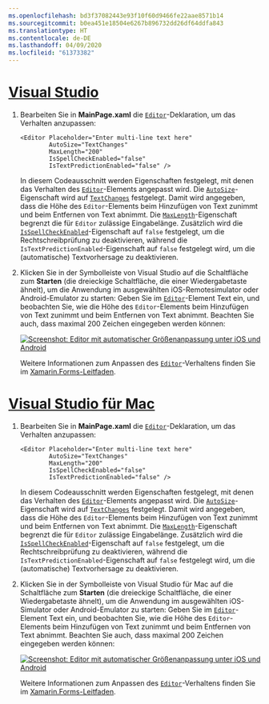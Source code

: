 ```yaml
---
ms.openlocfilehash: bd3f37082443e93f10f60d9466fe22aae8571b14
ms.sourcegitcommit: b0ea451e18504e6267b896732dd26df64ddfa843
ms.translationtype: HT
ms.contentlocale: de-DE
ms.lasthandoff: 04/09/2020
ms.locfileid: "61373382"
---
```

# <a name="visual-studio"></a>[Visual Studio](#tab/vswin)

1. Bearbeiten Sie in **MainPage.xaml** die [`Editor`](xref:Xamarin.Forms.Editor)-Deklaration, um das Verhalten anzupassen:

    ```xaml
    <Editor Placeholder="Enter multi-line text here"
            AutoSize="TextChanges"
            MaxLength="200"
            IsSpellCheckEnabled="false"
            IsTextPredictionEnabled="false" />
    ```

    In diesem Codeausschnitt werden Eigenschaften festgelegt, mit denen das Verhalten des [`Editor`](xref:Xamarin.Forms.Editor)-Elements angepasst wird. Die [`AutoSize`](xref:Xamarin.Forms.Editor.AutoSize)-Eigenschaft wird auf [`TextChanges`](xref:Xamarin.Forms.EditorAutoSizeOption.TextChanges) festgelegt. Damit wird angegeben, dass die Höhe des `Editor`-Elements beim Hinzufügen von Text zunimmt und beim Entfernen von Text abnimmt. Die [`MaxLength`](xref:Xamarin.Forms.InputView.MaxLength)-Eigenschaft begrenzt die für `Editor` zulässige Eingabelänge. Zusätzlich wird die [`IsSpellCheckEnabled`](xref:Xamarin.Forms.InputView.IsSpellCheckEnabled)-Eigenschaft auf `false` festgelegt, um die Rechtschreibprüfung zu deaktivieren, während die `IsTextPredictionEnabled`-Eigenschaft auf `false` festgelegt wird, um die (automatische) Textvorhersage zu deaktivieren.

1. Klicken Sie in der Symbolleiste von Visual Studio auf die Schaltfläche zum **Starten** (die dreieckige Schaltfläche, die einer Wiedergabetaste ähnelt), um die Anwendung im ausgewählten iOS-Remotesimulator oder Android-Emulator zu starten: Geben Sie im [`Editor`](xref:Xamarin.Forms.Entry)-Element Text ein, und beobachten Sie, wie die Höhe des `Editor`-Elements beim Hinzufügen von Text zunimmt und beim Entfernen von Text abnimmt. Beachten Sie auch, dass maximal 200 Zeichen eingegeben werden können:

    [![Screenshot: Editor mit automatischer Größenanpassung unter iOS und Android](../images/customize-behavior.png "Editor mit automatischer Größenanpassung")](../images/customize-behavior-large.png#lightbox "Editor mit automatischer Größenanpassung")

    Weitere Informationen zum Anpassen des [`Editor`](xref:Xamarin.Forms.Editor)-Verhaltens finden Sie im [Xamarin.Forms-Leitfaden](~/xamarin-forms/user-interface/text/editor.md).

# <a name="visual-studio-for-mac"></a>[Visual Studio für Mac](#tab/vsmac)

1. Bearbeiten Sie in **MainPage.xaml** die [`Editor`](xref:Xamarin.Forms.Editor)-Deklaration, um das Verhalten anzupassen:

    ```xaml
    <Editor Placeholder="Enter multi-line text here"
            AutoSize="TextChanges"
            MaxLength="200"
            IsSpellCheckEnabled="false"
            IsTextPredictionEnabled="false" />
    ```

    In diesem Codeausschnitt werden Eigenschaften festgelegt, mit denen das Verhalten des [`Editor`](xref:Xamarin.Forms.Editor)-Elements angepasst wird. Die [`AutoSize`](xref:Xamarin.Forms.Editor.AutoSize)-Eigenschaft wird auf [`TextChanges`](xref:Xamarin.Forms.EditorAutoSizeOption.TextChanges) festgelegt. Damit wird angegeben, dass die Höhe des `Editor`-Elements beim Hinzufügen von Text zunimmt und beim Entfernen von Text abnimmt. Die [`MaxLength`](xref:Xamarin.Forms.InputView.MaxLength)-Eigenschaft begrenzt die für `Editor` zulässige Eingabelänge. Zusätzlich wird die [`IsSpellCheckEnabled`](xref:Xamarin.Forms.InputView.IsSpellCheckEnabled)-Eigenschaft auf `false` festgelegt, um die Rechtschreibprüfung zu deaktivieren, während die `IsTextPredictionEnabled`-Eigenschaft auf `false` festgelegt wird, um die (automatische) Textvorhersage zu deaktivieren.

1. Klicken Sie in der Symbolleiste von Visual Studio für Mac auf die Schaltfläche zum **Starten** (die dreieckige Schaltfläche, die einer Wiedergabetaste ähnelt), um die Anwendung im ausgewählten iOS-Simulator oder Android-Emulator zu starten: Geben Sie im [`Editor`](xref:Xamarin.Forms.Entry)-Element Text ein, und beobachten Sie, wie die Höhe des `Editor`-Elements beim Hinzufügen von Text zunimmt und beim Entfernen von Text abnimmt. Beachten Sie auch, dass maximal 200 Zeichen eingegeben werden können:

    [![Screenshot: Editor mit automatischer Größenanpassung unter iOS und Android](../images/customize-behavior.png "Editor mit automatischer Größenanpassung")](../images/customize-behavior-large.png#lightbox "Editor mit automatischer Größenanpassung")

    Weitere Informationen zum Anpassen des [`Editor`](xref:Xamarin.Forms.Editor)-Verhaltens finden Sie im [Xamarin.Forms-Leitfaden](~/xamarin-forms/user-interface/text/editor.md).
